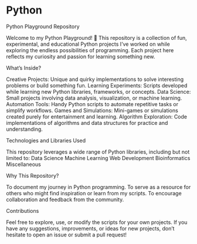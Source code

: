 # Python
Python Playground Repository

Welcome to my Python Playground! 🎉
This repository is a collection of fun, experimental, and educational Python projects I’ve worked on while exploring the endless possibilities of programming. Each project here reflects my curiosity and passion for learning something new.

What’s Inside?

Creative Projects: Unique and quirky implementations to solve interesting problems or build something fun.
Learning Experiments: Scripts developed while learning new Python libraries, frameworks, or concepts.
Data Science: Small projects involving data analysis, visualization, or machine learning.
Automation Tools: Handy Python scripts to automate repetitive tasks or simplify workflows.
Games and Simulations: Mini-games or simulations created purely for entertainment and learning.
Algorithm Exploration: Code implementations of algorithms and data structures for practice and understanding.

Technologies and Libraries Used

This repository leverages a wide range of Python libraries, including but not limited to:
Data Science
Machine Learning
Web Development
Bioinformatics
Miscellaneous

Why This Repository?

To document my journey in Python programming.
To serve as a resource for others who might find inspiration or learn from my scripts.
To encourage collaboration and feedback from the community.

Contributions

Feel free to explore, use, or modify the scripts for your own projects. If you have any suggestions, improvements, or ideas for new projects, don’t hesitate to open an issue or submit a pull request!
